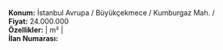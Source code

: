 ## 

**Konum:** İstanbul Avrupa / Büyükçekmece / Kumburgaz Mah. /  
**Fiyat:** 24.000.000  
**Özellikler:**  |  m² |   
**İlan Numarası:** 
